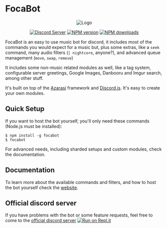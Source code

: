 # FocaBot

<div align="center">
<p><img src="https://cdn.discordapp.com/attachments/248274146931245056/257629105862737921/unknown.png" alt="Logo"></p>
<p>
<a href="https://discord.gg/V5drVUS"><img src="https://discordapp.com/api/guilds/248272312665767947/embed.png" alt="Discord Server"></a>
<a href="https://www.npmjs.com/package/focabot"><img src="https://img.shields.io/npm/v/focabot.svg?maxAge=3600" alt="NPM version" /></a>
<a href="https://www.npmjs.com/package/focabot"><img src="https://img.shields.io/npm/dt/focabot.svg?maxAge=3600" alt="NPM downloads" /></a>
</p>
</div>

FocaBot is an easy to use music bot for discord, it includes most of the commands
you would expect for a music but, plus some extras, like a `seek` command, many
audio filters (`| nightcore`, anyone?), and advanced queue management (`move`, `swap`, `remove`)

It includes some non-music related modules as well, like a tag system, configurable server greetings,
Google Images, Danbooru and Imgur search, among other stuff.

It's built on top of the [Azarasi](https://github.com/FocaBot/Azarasi) framework
and [Discord.js](https://qeled.github.io/discordie/). It's easy to create your own modules.

## Quick Setup

If you want to host the bot yourself, you'll only need these commands (Node.js must be installed):

```
$ npm install -g focabot
$ focabot
```

For advanced needs, including sharded setups and custom modules, check the documentation.

## Documentation

To learn more about the available commands and filters, and how to host the bot yourself
check the [website](https://www.focabot.xyz/).

## Official discord server

If you have problems with the bot or some feature requests, feel free to come to the [official discord server](https://discord.gg/V5drVUS)
[![Run on Repl.it](https://repl.it/badge/github/FocaBot/FocaBot)](https://repl.it/github/FocaBot/FocaBot)